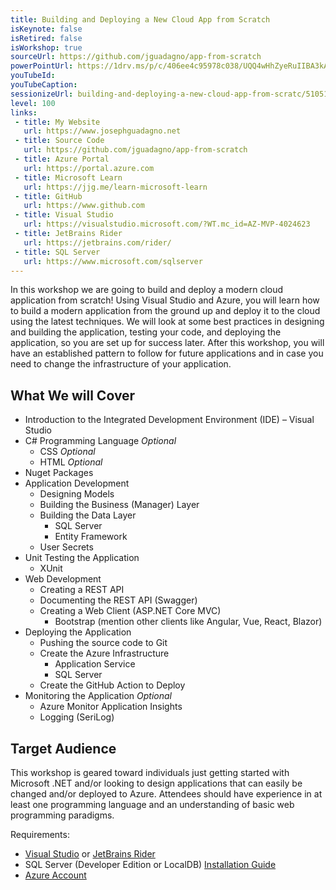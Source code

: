 ```yaml
---
title: Building and Deploying a New Cloud App from Scratch
isKeynote: false
isRetired: false
isWorkshop: true
sourceUrl: https://github.com/jguadagno/app-from-scratch
powerPointUrl: https://1drv.ms/p/c/406ee4c95978c038/UQQ4wHhZyeRuIIBA3kABAAAAAJhkZJao3aPnCqk
youTubeId:
youTubeCaption:
sessionizeUrl: building-and-deploying-a-new-cloud-app-from-scratc/51051
level: 100
links:
 - title: My Website
   url: https://www.josephguadagno.net
 - title: Source Code
   url: https://github.com/jguadagno/app-from-scratch
 - title: Azure Portal
   url: https://portal.azure.com
 - title: Microsoft Learn
   url: https://jjg.me/learn-microsoft-learn
 - title: GitHub
   url: https://www.github.com
 - title: Visual Studio
   url: https://visualstudio.microsoft.com/?WT.mc_id=AZ-MVP-4024623
 - title: JetBrains Rider
   url: https://jetbrains.com/rider/
 - title: SQL Server
   url: https://www.microsoft.com/sqlserver
---
```

In this workshop we are going to build and deploy a modern cloud application from scratch!
Using Visual Studio and Azure, you will learn how to build a modern application from the ground up
and deploy it to the cloud using the latest techniques.
We will look at some best practices in designing and building the application,
testing your code, and deploying the application, so you are set up for success later.
After this workshop,
you will have an established pattern to follow for future applications
and in case you need to change the infrastructure of your application.

## What We will Cover

- Introduction to the Integrated Development Environment (IDE) – Visual Studio
- C# Programming Language *Optional*
  - CSS *Optional*
  - HTML *Optional*
- Nuget Packages
- Application Development
  - Designing Models
  - Building the Business (Manager) Layer
  - Building the Data Layer
    - SQL Server
    - Entity Framework
  - User Secrets
- Unit Testing the Application
  - XUnit
- Web Development
  - Creating a REST API
  - Documenting the REST API (Swagger)
  - Creating a Web Client (ASP.NET Core MVC)
    - Bootstrap (mention other clients like Angular, Vue, React, Blazor)
- Deploying the Application
  - Pushing the source code to Git
  - Create the Azure Infrastructure
    - Application Service
    - SQL Server
  - Create the GitHub Action to Deploy
- Monitoring the Application *Optional*
  - Azure Monitor Application Insights
  - Logging (SeriLog)

## Target Audience

This workshop is geared toward individuals just getting started with Microsoft .NET and/or looking to design applications that can easily be changed and/or deployed to Azure. Attendees should have experience in at least one programming language and an understanding of basic web programming paradigms.

Requirements:

- [Visual Studio](https://visualstudio.microsoft.com/?WT.mc_id=AZ-MVP-4024623) or [JetBrains Rider](https://jetbrains.com/rider/)
- SQL Server (Developer Edition or LocalDB) [Installation Guide](https://docs.microsoft.com/en-us/sql/database-engine/install-windows/install-sql-server?view=sql-server-ver16&WT.mc_id=AZ-MVP-4024623)
- [Azure Account](https://docs.microsoft.com/en-us/azure/developer/?WT.mc_id=AZ-MVP-4024623)
